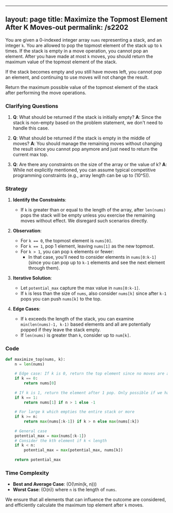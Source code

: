 
---
layout: page
title:  Maximize the Topmost Element After K Moves-out
permalink: /s2202
---

You are given a 0-indexed integer array `nums` representing a stack, and an integer `k`. You are allowed to pop the topmost element of the stack up to `k` times. If the stack is empty in a move operation, you cannot pop an element. After you have made at most `k` moves, you should return the maximum value of the topmost element of the stack. 

If the stack becomes empty and you still have moves left, you cannot pop an element, and continuing to use moves will not change the result.

Return the maximum possible value of the topmost element of the stack after performing the move operations.

### Clarifying Questions

1. **Q**: What should be returned if the stack is initially empty?
   **A**: Since the stack is non-empty based on the problem statement, we don't need to handle this case.
   
2. **Q**: What should be returned if the stack is empty in the middle of moves?
   **A**: You should manage the remaining moves without changing the result since you cannot pop anymore and just need to return the current max top.

3. **Q**: Are there any constraints on the size of the array or the value of k?
   **A**: While not explicitly mentioned, you can assume typical competitive programming constraints (e.g., array length can be up to \(10^5\)).

### Strategy

1. **Identify the Constraints**:
   - If `k` is greater than or equal to the length of the array, after `len(nums)` pops the stack will be empty unless you exercise the remaining moves without effect. We disregard such scenarios directly.
   
2. **Observation**:
   - For `k == 0`, the topmost element is `nums[0]`.
   - For `k == 1`, pop 1 element, leaving `nums[1]` as the new topmost.
   - For `k > 1`, you can pop `k` elements or fewer:
     - In that case, you'll need to consider elements in `nums[0:k-1]` (since you can pop up to `k-1` elements and see the next element through them).

3. **Iterative Solution**:
   - Let `potential_max` capture the max value in `nums[0:k-1]`.
   - If `k` is less than the size of `nums`, also consider `nums[k]` since after `k-1` pops you can push `nums[k]` to the top.
   
4. **Edge Cases**:
   - If `k` exceeds the length of the stack, you can examine `min(len(nums)-1, k-1)` based elements and all are potentially popped if they leave the stack empty.
   - If `len(nums)` is greater than `k`, consider up to `num[k]`.

### Code

```python
def maximize_top(nums, k):
    n = len(nums)
    
    # Edge case: If k is 0, return the top element since no moves are allowed.
    if k == 0:
        return nums[0]
    
    # If k is 1, return the element after 1 pop. Only possible if we have 2 or more elements.
    if k == 1:
        return nums[1] if n > 1 else -1
    
    # For large k which empties the entire stack or more
    if k >= n:
        return max(nums[:k-1]) if k > n else max(nums[:k])
        
    # General case
    potential_max = max(nums[:k-1])
    # Consider the kth element if k < length
    if k < n:
        potential_max = max(potential_max, nums[k])
        
    return potential_max
```

### Time Complexity

- **Best and Average Case**: \(O(\min(k, n))\)
- **Worst Case**: \(O(n)\) where `n` is the length of `nums`.

We ensure that all elements that can influence the outcome are considered, and efficiently calculate the maximum top element after `k` moves.